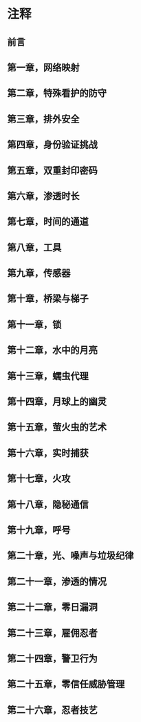 # 注释

## 前言

## 第一章，网络映射

## 第二章，特殊看护的防守

## 第三章，排外安全

## 第四章，身份验证挑战

## 第五章，双重封印密码

## 第六章，渗透时长

## 第七章，时间的通道

## 第八章，工具

## 第九章，传感器

## 第十章，桥梁与梯子

## 第十一章，锁

## 第十二章，水中的月亮

## 第十三章，蠕虫代理

## 第十四章，月球上的幽灵

## 第十五章，萤火虫的艺术

## 第十六章，实时捕获

## 第十七章，火攻

## 第十八章，隐秘通信

## 第十九章，呼号

## 第二十章，光、噪声与垃圾纪律

## 第二十一章，渗透的情况

## 第二十二章，零日漏洞

## 第二十三章，雇佣忍者

## 第二十四章，警卫行为

## 第二十五章，零信任威胁管理

## 第二十六章，忍者技艺
